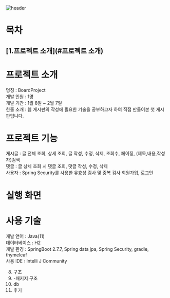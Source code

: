 
![header](https://capsule-render.vercel.app/api?type=Soft&color=FAFAFA&height=150&section=header&text=BoardProject&fontSize=48&fontColor=000000)

목차
===
[1.프로젝트 소개](#프로젝트 소개)
--

프로젝트 소개
==
명칭 : BoardProject   
개발 인원 : 1명   
개발 기간 : 1월 8일 ~ 2월 7일   
한줄 소개 : 웹 게시판의 작성에 필요한 기술을 공부하고자 하여 직접 만들어본 첫 게시판입니다.   

프로젝트 기능
==
게시글 : 글 전체 조회, 상세 조회, 글 작성, 수정, 삭제, 조회수, 페이징, (제목,내용,작성자)검색   
댓글 : 글 상세 조회 시 댓글 조회, 댓글 작성, 수정, 삭제   
사용자 : Spring Security를 사용한 유효성 검사 및 중복 검사 회원가입, 로그인   

실행 화면
==

사용 기술
==
개발 언어 : Java(11)   
데이터베이스 : H2   
개발 환경 : SpringBoot 2.7.7, Spring data jpa, Spring Security, gradle, thymeleaf   
사용 IDE : Intelli J Community   



8. 구조
9. -패키지 구조
10. db
11. 후기
